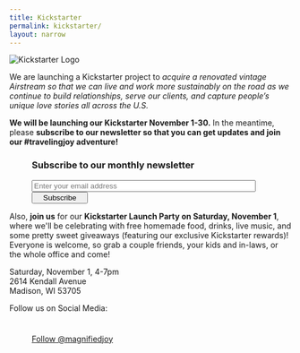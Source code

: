 ```yaml
---
title: Kickstarter
permalink: kickstarter/
layout: narrow
---
```

![Kickstarter Logo](https://googledrive.com/host/0B2YHeCssXjxzNGVKVjBockI3YXc/kickstarter-logo.png)

We are launching a Kickstarter project to *acquire a renovated vintage Airstream so that we can live and work more sustainably on the road as we continue to build relationships, serve our clients, and capture people’s unique love stories all across the U.S.*

**We will be launching our Kickstarter November 1-30.** In the meantime, please **subscribe to our newsletter so that you can get updates and join our #travelingjoy adventure!**

<dd><div class="center bottom">
<!-- Begin MailChimp Signup Form -->
<h3>Subscribe to our monthly newsletter</h3>
<div id="mc_embed_signup">
<form action="//magnifiedjoy.us9.list-manage.com/subscribe/post?u=3d922b022cb0ef6b6ce2337d3&amp;id=0111d465ab" method="post" id="mc-embedded-subscribe-form" name="mc-embedded-subscribe-form" class="validate" target="_blank" novalidate>
    <div class="center" id="mc_embed_signup_scroll">
	<input style="width:400px" type="email" value="" name="EMAIL" class="email" id="mce-EMAIL" placeholder="Enter your email address" required>
    <!-- real people should not fill this in and expect good things - do not remove this or risk form bot signups-->
    <div style="position: absolute; left: -5000px;"><input type="text" name="b_3d922b022cb0ef6b6ce2337d3_0111d465ab" tabindex="-1" value=""></div>
    <div class="clear"><input style="width:100px" type="submit" value="Subscribe" name="subscribe" id="mc-embedded-subscribe" class="btn btn-default"></div>
    </div>
</form>
</div>

<!--End mc_embed_signup-->

</div></dd>

Also, **join us** for our **Kickstarter Launch Party on Saturday, November 1**, where we'll be celebrating with free homemade food, drinks, live music, and some pretty sweet giveaways (featuring our exclusive Kickstarter rewards)! Everyone is welcome, so grab a couple friends, your kids and in-laws, or the whole office and come!

<div class="center">
Saturday, November 1, 4-7pm<br/>
2614 Kendall Avenue<br/>
Madison, WI 53705
</div>


Follow us on Social Media:
<dd><div class="center"><div class="fb-like-box" data-href="https://www.facebook.com//magnifiedjoy" data-colorscheme="light" data-show-faces="false" data-header="false" data-stream="false" data-show-border="false"></div></div></dd>

<dd><div class="center"><style>.ig-b- { display: inline-block; }
.ig-b- img { visibility: hidden; }
.ig-b-:hover { background-position: 0 -60px; } .ig-b-:active { background-position: 0 -120px; }
.ig-b-v-24 { width: 137px; height: 24px; background: url(//badges.instagram.com/static/images/ig-badge-view-sprite-24.png) no-repeat 0 0; }
@media only screen and (-webkit-min-device-pixel-ratio: 2), only screen and (min--moz-device-pixel-ratio: 2), only screen and (-o-min-device-pixel-ratio: 2 / 1), only screen and (min-device-pixel-ratio: 2), only screen and (min-resolution: 192dpi), only screen and (min-resolution: 2dppx) {
.ig-b-v-24 { background-image: url(//badges.instagram.com/static/images/ig-badge-view-sprite-24@2x.png); background-size: 160px 178px; } }</style>
<a href="http://instagram.com/magnifiedjoy?ref=badge" class="ig-b- ig-b-v-24"><img src="//badges.instagram.com/static/images/ig-badge-view-24.png" alt="Instagram" /></a></div></dd>
<dd><div class="center"><a href="https://twitter.com/magnifiedjoy" class="twitter-follow-button" data-show-count="false">Follow @magnifiedjoy</a>
<script>!function(d,s,id){var js,fjs=d.getElementsByTagName(s)[0],p=/^http:/.test(d.location)?'http':'https';if(!d.getElementById(id)){js=d.createElement(s);js.id=id;js.src=p+'://platform.twitter.com/widgets.js';fjs.parentNode.insertBefore(js,fjs);}}(document, 'script', 'twitter-wjs');</script></div></dd>
<dd><div class="center"><!-- Place this tag in your head or just before your close body tag. -->
<script src="https://apis.google.com/js/platform.js" async defer></script>

<!-- Place this tag where you want the widget to render. -->
<div class="g-follow" data-annotation="none" data-height="20" data-href="//plus.google.com/u/0/101318168120160496750" data-rel="publisher"></div></div></dd>
